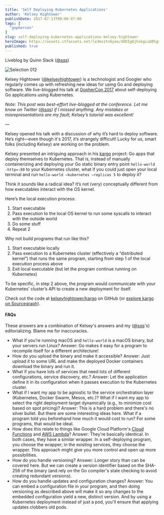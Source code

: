 ```yaml
---
title: 'Self Deploying Kubernetes Applications'
author: 'Kelsey Hightower'
publishDate: 2017-07-13T00:00-07:00
tags: [
  "gophercon"
]
slug: self-deploying-kubernetes-applications-kelsey-hightower
heroImage: https://assets.ctfassets.net/le3mxztn6yoo/4ODIg0jhskgiuQ0SgmaMsm/addc509ab1dff98eb6864bcee1740aad/Selection_012.bmp
published: true
---
```



Liveblog by Quinn Slack ([@sqs](https://twitter.com/sqs))

![Selection 012](//assets.contentful.com/le3mxztn6yoo/4ODIg0jhskgiuQ0SgmaMsm/addc509ab1dff98eb6864bcee1740aad/Selection_012.bmp)

Kelsey Hightower ([@kelseyhightower](https://twitter.com/kelseyhightower)) is a technologist and Googler who regularly comes up with refreshing new ideas for using Go and deploying software. We live-blogged his talk at [GopherCon 2017](https://gophercon.com) about self-deploying Go applications using Kubernetes.

*Note: This post was best-effort live-blogged at the conference. Let me know on Twitter ([@sqs](https://twitter.com/sqs)) if I missed anything. Any mistakes or misrepresentations are my fault; Kelsey’s tutorial was excellent!*

—

Kelsey opened his talk with a discussion of why it’s hard to deploy software. He’s right—even though it's 2017, it’s strangely difficult! Lucky for us, smart folks (including Kelsey) are working on the problem.

Kelsey presented an intriguing approach in his [kargo](https://github.com/kelseyhightower/kargo) project: Go apps that deploy themselves to Kubernetes. That is, instead of manually containerizing and deploying your Go static binary entry point `hello-world -http=:80` to your Kubernetes cluster, what if you could just open your local terminal and run `hello-world —kubernetes —replicas 5` to deploy it?

Think it sounds like a radical idea? It’s not (very) conceptually different from how executables interact with the OS kernel.

Here’s the local execution process:

1. Start executable
2. Pass execution to the local OS kernel to run some syscalls to interact with the outside world
3. Do some stuff
4. Repeat 2

Why not build programs that run like this?

1. Start executable locally
2. Pass execution to a Kubernetes cluster (effectively a “distributed kernel”) that runs the same program, starting from step 1 of the local execution process above
3. Exit local executable (but let the program continue running on Kubernetes)

To be specific, in step 2 above, the program would communicate with your Kubernetes’ cluster’s API to create a new deployment for itself.

Check out the code at [kelseyhightower/kargo](https://github.com/kelseyhightower/kargo) on GitHub (or [explore kargo on Sourcegraph](https://sourcegraph.com/github.com/kelseyhightower/kargo)).

#### FAQs

These answers are a combination of Kelsey's answers and my ([@sqs](https://twitter.com/sqs)'s) editorializing. Blame me for inaccuracies.

- What if you’re running macOS and `hello-world` is a macOS binary, but your servers run Linux? Answer: Go makes it easy for a program to recompile itself for a different architecture!
- How do you upload the binary and make it accessible? Answer: Just upload it to some URL and make the deployed Docker containers download the binary and run it.
- What if you have lots of services that need lots of different configurations, service discovery, etc.? Answer: Let the application define it in its configuration when it passes execution to the Kubernetes cluster.
- What if I want my app to be agnostic to the service orchestration layer (Kubernetes, Docker Swarm, Mesos, etc.)? What if I want my app to select the right deployment target dynamically (e.g., to minimize cost based on spot pricing)? Answer: This is a hard problem and there's no silver bullet. But there are some interesting ideas here. What if a program told you beforehand how much it would cost to run? For some programs, that would be ideal.
- How does this relate to things like Google Cloud Platform's [Cloud Functions](https://cloud.google.com/functions/) and [AWS Lambda](https://aws.amazon.com/lambda/)? Answer: They're basically identical. In both cases, they have a similar wrapper. In a self-deploying program, you choose the wrapper; in the existing services, they choose the wrapper. This approach might give you more control and open up more possibilities.
- How do you handle versioning? Answer: Longer story than can be covered here. But we can create a version identifier based on the SHA-256 of the binary (and rely on the Go compiler's stale checking to avoid creating redundant versions).
- How do you handle updates and configuration changes? Answer: You can embed a configuration file in your program, and then doing versioning as described above will make it so any changes to the embedded configuration yield a new, distinct version. And by using a Kubernetes deployment instead of just a pod, you'll ensure that applying updates clobbers old pods.
